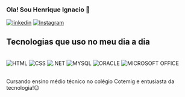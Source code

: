 ### Ola! Sou Henrique Ignacio 👋

[![linkedin](https://img.shields.io/badge/LinkedIn-0077B5?style=for-the-badge&logo=linkedin&logoColor=white)](www.linkedin.com/in/henrique-ignacio-ferreira-souza-6517562b9)
[![Instagram](https://img.shields.io/badge/Instagram-E4405F?style=for-the-badge&logo=instagram&logoColor=white)](https://www.instagram.com/henrique.ifs/)


## Tecnologias que uso no meu dia a dia

<div style="display: inline_block"><br>
  <img align="center" alt="HTML" src="https://img.shields.io/badge/HTML-239120?style=for-the-badge&logo=html5&logoColor=white">
   <img align="center" alt="CSS" src="https://img.shields.io/badge/CSS-239120?&style=for-the-badge&logo=css3&logoColor=white">
     <img align="center" alt=".NET" src="https://img.shields.io/badge/.NET-5C2D91?style=for-the-badge&logo=.net&logoColor=white">
       <img align="center" alt="MYSQL" src="https://img.shields.io/badge/MySQL-005C84?style=for-the-badge&logo=mysql&logoColor=white">
         <img align="center" alt="ORACLE" src="https://img.shields.io/badge/Oracle-F80000?style=for-the-badge&logo=Oracle&logoColor=white">
          <img align="center" alt="MICROSOFT OFFICE" src="https://img.shields.io/badge/Microsoft_Office-D83B01?style=for-the-badge&logo=microsoft-office&logoColor=white">

</div> <br>

Cursando ensino médio técnico no colégio Cotemig e entusiasta da tecnologia!😉
